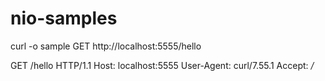 # nio-samples


curl -o sample GET http://localhost:5555/hello

GET /hello HTTP/1.1
Host: localhost:5555
User-Agent: curl/7.55.1
Accept: */*

